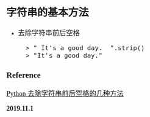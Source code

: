 <font size=4 face='楷体'>

## 字符串的基本方法

- 去除字符串前后空格

        > " It's a good day.  ".strip()
        > "It's a good day."

### Reference

[Python 去除字符串前后空格的几种方法](https://www.jb51.net/article/157322.htm)

**2019.11.1**
